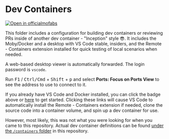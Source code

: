 # Dev Containers

[![Open in officialmofabs](https://img.shields.io/static/v1?label=Remote%20-%20Containers&message=Open&color=blue&logo=visualstudiocode)](https://vscode.dev/redirect?url=vscode://ms-vscode-remote.remote-containers/cloneInVolume?url=https://github.com/microsoft/vscode-dev-containers)

This folder includes a configuration for building dev containers or reviewing PRs inside of another dev container - "Inception" style 😎. It includes the Moby/Docker and a desktop with VS Code stable, insiders, and the Remote - Containers extension installed for quick testing of local scenarios when needed.

A web-based desktop viewer is automatically forwarded. The login password is `vscode`.

Run <kbd>F1</kbd> / <kbd>Ctrl/Cmd</kbd> + <kbd>Shift</kbd> + <kbd>p</kbd> and select **Ports: Focus on Ports View** to see the address to use to connect to it.

If you already have VS Code and Docker installed, you can click the badge above or [here](https://vscode.dev/redirect?url=vscode://ms-vscode-remote.remote-containers/cloneInVolume?url=https://github.com/microsoft/vscode-dev-containers) to get started. Clicking these links will cause VS Code to automatically install the Remote - Containers extension if needed, clone the source code into a container volume, and spin up a dev container for use.

However, most likely, this was not what you were looking for when you came to this repository. Actual dev container definitions can be found [under the `/containers` folder](https://github.com/microsoft/vscode-dev-containers/tree/main/containers) in this repository.
